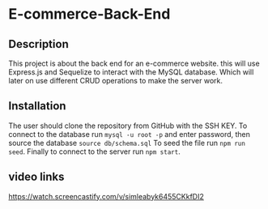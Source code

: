 # E-commerce-Back-End

## Description 
This project is about the back end for an e-commerce website. this will use Express.js and Sequelize to interact with the MySQL database. Which will later on use different CRUD operations to make the server work.

## Installation 
The user should clone the repository from GitHub with the SSH KEY. To connect to the database run `mysql -u root -p` and enter password, then source the database `source db/schema.sql` To seed the file run `npm run seed`. Finally to connect to the server run `npm start`. 

## video links

https://watch.screencastify.com/v/simleabyk6455CKkfDI2
